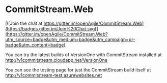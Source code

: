 CommitStream.Web
================

[![Join the chat at https://gitter.im/openAgile/CommitStream.Web](https://badges.gitter.im/Join%20Chat.svg)](https://gitter.im/openAgile/CommitStream.Web?utm_source=badge&utm_medium=badge&utm_campaign=pr-badge&utm_content=badge)

You can try the latest builds of VersionOne with CommitStream installed at http://v1commitstream.cloudapp.net/VersionOne

You can see the testing page for just the CommitStream build itself at http://v1commitstream-test.azurewebsites.net

